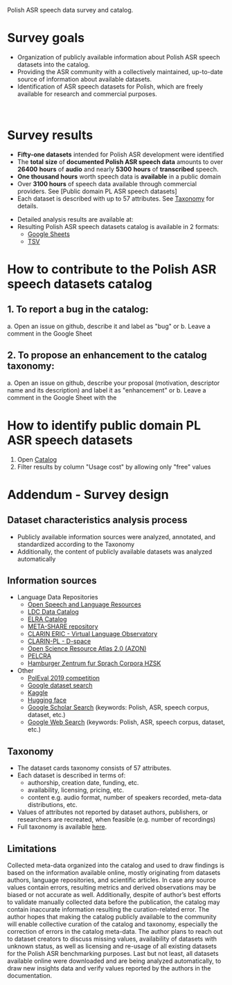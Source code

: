 Polish ASR speech data survey and catalog.

# Survey goals
- Organization of publicly available information about Polish ASR speech datasets into the catalog.
- Providing the ASR community with a collectively maintained, up-to-date source of information about available datasets.
- Identification of ASR speech datasets for Polish, which are freely available for research and commercial purposes.
<br>

# Survey results
- **Fifty-one datasets** intended for Polish ASR development were identified
- The **total** **size** of **documented Polish ASR speech data** amounts to over **26400** **hours** of **audio** and nearly **5300** **hours** of **transcribed** speech.
- **One thousand hours** worth speech data is **available** in a public domain
- Over **3100 hours** of speech data available through commercial providers. See [Public domain PL ASR speech datasets]
- Each dataset is described with up to 57 attributes. See [Taxonomy](https://github.com/goodmike31/pl-asr-speech-data-survey#taxonomy) for details.
* Detailed analysis results are available at: 
* Resulting Polish ASR speech datasets catalog is available in 2 formats:
  * [Google Sheets](https://docs.google.com/spreadsheets/d/181EDfwZNtHgHFOMaKNtgKssrYDX4tXTJ9POMzBsCRlI/edit?usp=sharing)
  * [TSV](https://github.com/goodmike31/pl-asr-speech-data-survey/blob/main/pl-asr-datasets-catalog-latest.tsv)
  
# How to contribute to the Polish ASR speech datasets catalog 
## 1. To report a bug in the catalog:
a. Open an issue on github, describe it and label as "bug"
or 
b. Leave a comment in the Google Sheet

## 2. To propose an enhancement to the catalog taxonomy:
a. Open an issue on github, describe your proposal (motivation, descriptor name and its description) and label it as "enhancement"
or
b. Leave a comment in the Google Sheet with the 



# How to identify public domain PL ASR speech datasets
1. Open [Catalog](https://docs.google.com/spreadsheets/d/181EDfwZNtHgHFOMaKNtgKssrYDX4tXTJ9POMzBsCRlI/edit?usp=sharing)
2. Filter results by column "Usage cost" by allowing only "free" values

# Addendum - Survey design  

## Dataset characteristics analysis process
- Publicly available information sources were analyzed, annotated, and standardized according to the Taxonomy
- Additionally, the content of publicly available datasets was analyzed automatically
 
## Information sources
* Language Data Repositories
  * [Open Speech and Language Resources](https://www.openslr.org/resources.php)
  * [LDC Data Catalog](https://catalog.ldc.upenn.edu/)
  * [ELRA Catalog](http://catalogue.elra.info/en-us/)
  * [META-SHARE repository](http://www.meta-share.org/)
  * [CLARIN ERIC - Virtual Language Observatory](https://vlo.clarin.eu/)
  * [CLARIN-PL - D-space](https://clarin-pl.eu/dspace/)
  * [Open Science Resource Atlas 2.0 (AZON)](https://zasobynauki.pl/)
  * [PELCRA](http://pelcra.pl/new/tools_and_resources)
  * [Hamburger Zentrum fur Sprach Corpora HZSK](https://corpora.uni-hamburg.de/hzsk/)
* Other
  * [PolEval 2019 competition](http://2019.poleval.pl/)
  * [Google dataset search](https://datasetsearch.research.google.com/)
  * [Kaggle](https://www.kaggle.com/)
  * [Hugging face](https://huggingface.co/)
  * [Google Scholar Search](https://scholar.google.com/) (keywords: Polish, ASR, speech corpus, dataset, etc.)
  * [Google Web Search](https://www.google.com/) (keywords: Polish, ASR, speech corpus, dataset, etc.)

## Taxonomy
- The dataset cards taxonomy consists of 57 attributes.
- Each dataset is described in terms of:
  - authorship, creation date, funding, etc.
  - availability, licensing, pricing, etc.
  - content e.g. audio format, number of speakers recorded, meta-data distributions, etc.
- Values of attributes not reported by dataset authors, publishers, or researchers are recreated, when feasible (e.g. number of recordings)
- Full taxonomy is available [here](https://docs.google.com/spreadsheets/d/181EDfwZNtHgHFOMaKNtgKssrYDX4tXTJ9POMzBsCRlI/edit?usp=sharing).

## Limitations
Collected meta-data organized into the catalog and used to draw findings is based on the information available online, mostly originating from datasets authors, language repositories, and scientific articles. In case any source values contain errors, resulting metrics and derived observations may be biased or not accurate as well. Additionally, despite of author’s best efforts to validate manually collected data before the publication, the catalog may contain inaccurate information resulting the curation-related error. The author hopes that making the catalog publicly available to the community will enable collective curation of the catalog and taxonomy, especially the correction of errors in the catalog meta-data. The author plans to reach out to dataset creators to discuss missing values, availability of datasets with unknown status, as well as licensing and re-usage of all existing datasets for the Polish ASR benchmarking purposes. Last but not least, all datasets available online were downloaded and are being analyzed automatically, to draw new insights data and verify values reported by the authors in the documentation.
